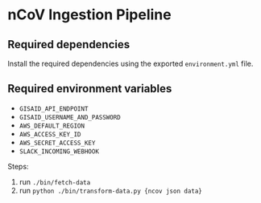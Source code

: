 # nCoV Ingestion Pipeline

## Required dependencies
Install the required dependencies using the exported `environment.yml` file.

## Required environment variables
* `GISAID_API_ENDPOINT`
* `GISAID_USERNAME_AND_PASSWORD`
* `AWS_DEFAULT_REGION`
* `AWS_ACCESS_KEY_ID`
* `AWS_SECRET_ACCESS_KEY`
* `SLACK_INCOMING_WEBHOOK`

Steps:
1. run `./bin/fetch-data`
2. run `python ./bin/transform-data.py {ncov json data}`
